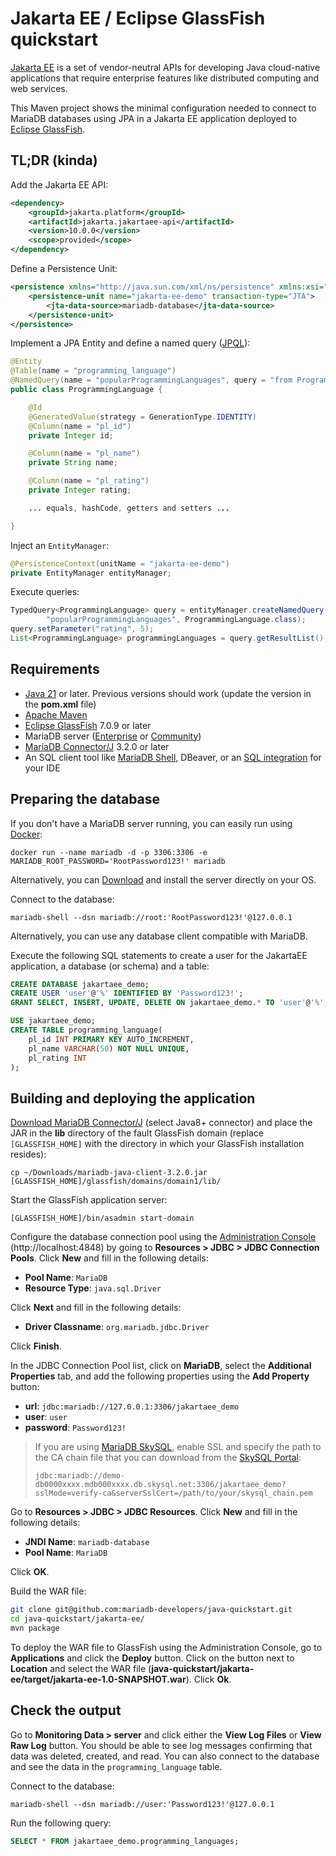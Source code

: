 # Jakarta EE / Eclipse GlassFish quickstart

[Jakarta EE](https://jakarta.ee) is a set of vendor-neutral APIs for developing Java cloud-native applications that require enterprise features like distributed computing and web services.

This Maven project shows the minimal configuration needed to connect to MariaDB databases using JPA in a Jakarta EE application deployed to [Eclipse GlassFish](https://glassfish.org).

## TL;DR (kinda)

Add the Jakarta EE API:

```xml
<dependency>
	<groupId>jakarta.platform</groupId>
	<artifactId>jakarta.jakartaee-api</artifactId>
	<version>10.0.0</version>
	<scope>provided</scope>
</dependency>
```

Define a Persistence Unit:

```xml
<persistence xmlns="http://java.sun.com/xml/ns/persistence" xmlns:xsi="http://www.w3.org/2001/XMLSchema-instance" xsi:schemaLocation="http://java.sun.com/xml/ns/persistence http://java.sun.com/xml/ns/persistence/persistence_2_0.xsd" version="2.0">
	<persistence-unit name="jakarta-ee-demo" transaction-type="JTA">
		<jta-data-source>mariadb-database</jta-data-source>
	</persistence-unit>
</persistence>
```

Implement a JPA Entity and define a named query ([JPQL](https://jakarta.ee/specifications/persistence/3.1/jakarta-persistence-spec-3.1.html#a4665)):

```Java
@Entity
@Table(name = "programming_language")
@NamedQuery(name = "popularProgrammingLanguages", query = "from ProgrammingLanguage pl where pl.rating > :rating order by pl.rating desc")
public class ProgrammingLanguage {

	@Id
	@GeneratedValue(strategy = GenerationType.IDENTITY)
	@Column(name = "pl_id")
	private Integer id;

	@Column(name = "pl_name")
	private String name;

	@Column(name = "pl_rating")
	private Integer rating;

	... equals, hashCode, getters and setters ...

}
```

Inject an `EntityManager`:

```java
@PersistenceContext(unitName = "jakarta-ee-demo")
private EntityManager entityManager;
```

Execute queries:

```java
TypedQuery<ProgrammingLanguage> query = entityManager.createNamedQuery(
		"popularProgrammingLanguages", ProgrammingLanguage.class);
query.setParameter("rating", 5);
List<ProgrammingLanguage> programmingLanguages = query.getResultList();
```

## Requirements
- [Java 21](https://whichjdk.com/) or later. Previous versions should work (update the version in the **pom.xml** file)
- [Apache Maven](https://maven.apache.org/download.cgi)
- [Eclipse GlassFish](https://glassfish.org/download.html) 7.0.9 or later
- MariaDB server ([Enterprise](https://mariadb.com/products/enterprise/) or [Community](https://mariadb.com/products/community-server/))
- [MariaDB Connector/J](https://mariadb.com/downloads/connectors/connectors-data-access/java8-connector) 3.2.0 or later
- An SQL client tool like [MariaDB Shell](https://mariadb.com/downloads/tools/), DBeaver, or an [SQL integration](https://www.youtube.com/watch?v=rJYUTxD-2-M) for your IDE

## Preparing the database

If you don't have a MariaDB server running, you can easily run using [Docker](https://hub.docker.com/u/mariadb):

```shell
docker run --name mariadb -d -p 3306:3306 -e MARIADB_ROOT_PASSWORD='RootPassword123!' mariadb
```

Alternatively, you can [Download](https://mariadb.com/downloads/) and install the server directly on your OS.

Connect to the database:

```shell
mariadb-shell --dsn mariadb://root:'RootPassword123!'@127.0.0.1
```

Alternatively, you can use any database client compatible with MariaDB.

Execute the following SQL statements to create a user for the JakartaEE application, a database (or schema) and a table:

```sql
CREATE DATABASE jakartaee_demo;
CREATE USER 'user'@'%' IDENTIFIED BY 'Password123!';
GRANT SELECT, INSERT, UPDATE, DELETE ON jakartaee_demo.* TO 'user'@'%';

USE jakartaee_demo;
CREATE TABLE programming_language(
	pl_id INT PRIMARY KEY AUTO_INCREMENT,
	pl_name VARCHAR(50) NOT NULL UNIQUE,
	pl_rating INT
);
```

## Building and deploying the application

[Download MariaDB Connector/J](https://mariadb.com/downloads/connectors/connectors-data-access/java8-connector) (select Java8+ connector) and place the JAR in the **lib** directory of the fault GlassFish domain (replace `[GLASSFISH_HOME]` with the directory in which your GlassFish installation resides):

```
cp ~/Downloads/mariadb-java-client-3.2.0.jar [GLASSFISH_HOME]/glassfish/domains/domain1/lib/
```

Start the GlassFish application server:

```
[GLASSFISH_HOME]/bin/asadmin start-domain
```

Configure the database connection pool using the [Administration Console](https://glassfish.org/docs/latest/administration-guide.html#administration-console) (http://localhost:4848) by going to **Resources > JDBC > JDBC Connection Pools**. Click **New** and fill in the following details:

 * **Pool Name**: `MariaDB`
 * **Resource Type**: `java.sql.Driver`

Click **Next** and fill in the following details:

 * **Driver Classname**: `org.mariadb.jdbc.Driver`

Click **Finish**.

In the JDBC Connection Pool list, click on **MariaDB**, select the **Additional Properties** tab, and add the following properties using the **Add Property** button:

 * **url**: `jdbc:mariadb://127.0.0.1:3306/jakartaee_demo`
 * **user**: `user`
 * **password**: `Password123!`

> If you are using [MariaDB SkySQL](https://mariadb.com/products/skysql/), enable SSL and specify the path to the CA chain file that you can download from the [SkySQL Portal](https://cloud.mariadb.com):
> 
> `jdbc:mariadb://demo-db0000xxxx.mdb000xxxx.db.skysql.net:3306/jakartaee_demo?sslMode=verify-ca&serverSslCert=/path/to/your/skysql_chain.pem`

Go to **Resources > JDBC > JDBC Resources**. Click **New** and fill in the following details:

* **JNDI Name**: `mariadb-database`
* **Pool Name**: `MariaDB`

Click **OK**.

Build the WAR file:

```Bash
git clone git@github.com:mariadb-developers/java-quickstart.git
cd java-quickstart/jakarta-ee/
mvn package
```

To deploy the WAR file to GlassFish using the Administration Console, go to **Applications** and click the **Deploy** button. Click on the button next to **Location** and select the WAR file (**java-quickstart/jakarta-ee/target/jakarta-ee-1.0-SNAPSHOT.war**). Click **Ok**.

## Check the output

Go to **Monitoring Data > server** and click either the **View Log Files** or **View Raw Log** button. You should be able to see log messages confirming that data was deleted, created, and read. You can also connect to the database and see the data in the `programming_language` table.

Connect to the database:

```shell
mariadb-shell --dsn mariadb://user:'Password123!'@127.0.0.1
```

Run the following query:

```SQL
SELECT * FROM jakartaee_demo.programming_languages;
```
